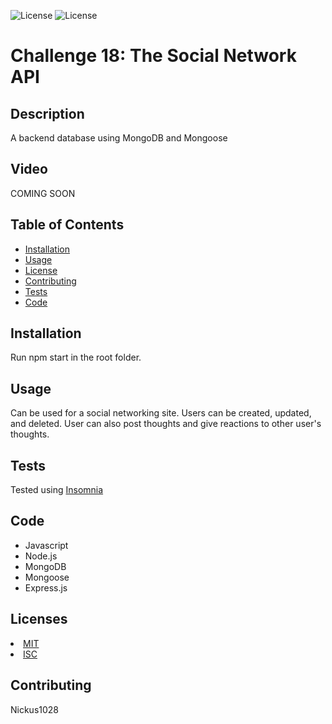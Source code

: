 ![License](https://img.shields.io/static/v1?label=License&message=MIT&color=BLUE) ![License](https://img.shields.io/static/v1?label=License&message=ISC&color=BLUE)

# Challenge 18: The Social Network API

## Description
A backend database using MongoDB and Mongoose

## Video 
COMING SOON

## Table of Contents

* [Installation](#installation)
* [Usage](#usage)
* [License](#license)
* [Contributing](#contributing)
* [Tests](#tests)
* [Code](#code)

## Installation
Run npm start in the root folder.

## Usage
Can be used for a social networking site. Users can be created, updated, and deleted. User can also post thoughts and give reactions to other user's thoughts.


## Tests
Tested using <a href= "https://insomnia.rest/">Insomnia</a>

## Code
* Javascript
* Node.js
* MongoDB
* Mongoose
* Express.js

## Licenses
<li><a href = "https://opensource.org/licenses/MIT">MIT</a></li><li><a href = "https://opensource.org/licenses/ISC">ISC</a></li>

## Contributing
Nickus1028

